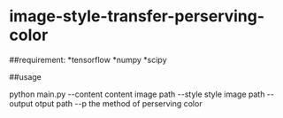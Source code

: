 # image-style-transfer-perserving-color

##requirement:
  *tensorflow
  *numpy
  *scipy

##usage

python main.py --content content image path --style style image path --output otput path --p the method of perserving color
